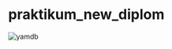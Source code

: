 # praktikum_new_diplom


![yamdb](https://github.com/grachevvladislav/foodgram-project-react/actions/workflows/foodgram_workflow.yml/badge.svg)
